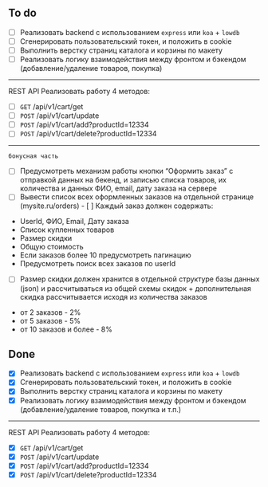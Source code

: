 ## To do
- [ ] Реализовать backend с использованием `express` или `koa` + `lowdb`
- [ ] Сгенерировать пользовательский токен, и положить в cookie
- [ ] Выполнить верстку страниц каталога и корзины по макету
- [ ] Реализовать логику взаимодействия между фронтом и бэкендом (добавление/удаление товаров, покупка)
------------------------------------------------------
REST API
Реализовать работу 4 методов: 
- [ ] `GET` /api/v1/cart/get
- [ ] `POST` /api/v1/cart/update
- [ ] `POST` /api/v1/cart/add?productId=12334 
- [ ] `POST` /api/v1/cart/delete?productId=12334 
------------------------------------------------------
`бонусная часть`
- [ ] Предусмотреть механизм работы кнопки “Оформить заказ” с отправкой данных на бекенд, и записью списка товаров, их количества и данных
ФИО, email, дату заказа на сервере
- [ ] Вывести список всех оформленных заказов на отдельной странице (mysite.ru/orders) - [ ] Каждый заказ должен содержать:
* UserId, ФИО, Email, Дату заказа
* Список купленных товаров
* Размер скидки
* Общую стоимость
* Если заказов более 10 предусмотреть пагинацию
* Предусмотреть поиск всех заказов по userId
- [ ] Размер скидки должен хранится в отдельной структуре базы данных (json) и рассчитываться из общей схемы скидок + дополнительная скидка
рассчитывается исходя из количества заказов
* от 2 заказов - 2%
* от 5 заказов - 5%
* от 10 заказов и более - 8%
## Done

- [x] Реализовать backend с использованием `express` или `koa` + `lowdb`
- [x] Сгенерировать пользовательский токен, и положить в cookie
- [x] Выполнить верстку страниц каталога и корзины по макету
- [x] Реализовать логику взаимодействия между фронтом и бэкендом (добавление/удаление товаров, покупка и т.п.)
------------------------------------------------------
REST API
Реализовать работу 4 методов: 
- [x] `GET` /api/v1/cart/get
- [x] `POST` /api/v1/cart/update
- [x] `POST` /api/v1/cart/add?productId=12334 
- [x] `POST` /api/v1/cart/delete?productId=12334 